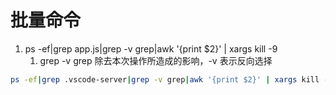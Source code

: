# 批量命令
1. ps -ef|grep app.js|grep -v grep|awk '{print $2}' | xargs kill -9
   1. grep -v grep 除去本次操作所造成的影响，-v 表示反向选择


```sh
ps -ef|grep .vscode-server|grep -v grep|awk '{print $2}' | xargs kill -9
```